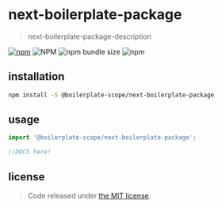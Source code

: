 # next-boilerplate-package
> next-boilerplate-package-description

[![npm][npm-image]][npm-url]
![NPM](https://img.shields.io/npm/l/@boilerplate-scope/next-boilerplate-package)
![npm bundle size](https://img.shields.io/bundlephobia/minzip/@boilerplate-scope/next-boilerplate-package)
![npm](https://img.shields.io/npm/dw/@boilerplate-scope/next-boilerplate-package)


## installation
```bash
npm install -S @boilerplate-scope/next-boilerplate-package
```

## usage
```js
import '@boilerplate-scope/next-boilerplate-package';

//DOCS here!
```

## license
> Code released under [the MIT license](https://github.com/afeiship/next-boilerplate-package/blob/master/LICENSE.txt).

[npm-image]: https://img.shields.io/npm/v/@boilerplate-scope/next-boilerplate-package
[npm-url]: https://npmjs.org/package/@boilerplate-scope/next-boilerplate-package
